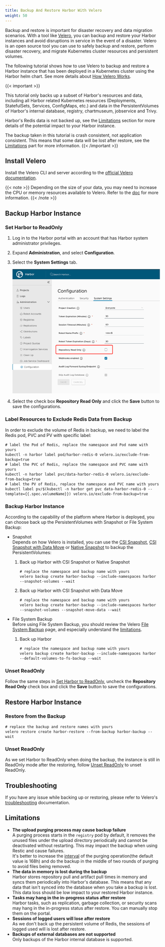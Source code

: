 ```yaml
---
title: Backup And Restore Harbor With Velero  
weight: 50
---
```


Backup and restore is important for disaster recovery and data migration scenarios. With a tool like [Velero](https://velero.io/), you can backup and restore your Harbor instances and avoid disruptions in service in the event of a disaster. Velero is an open source tool you can use to safely backup and restore, perform disaster recovery, and migrate Kubernetes cluster resources and persistent volumes.

The following tutorial shows how to use Velero to backup and restore a Harbor instance that has been deployed in a Kubernetes cluster using the Harbor helm chart. See more details about [How Velero Works](https://velero.io/docs/latest/how-velero-works/).

{{< important >}}

This tutorial only backs up a subset of Harbor's resources and data, including all Harbor related Kubernetes resources (Deployments, StatefulSets, Services, ConfigMaps, etc.) and data in the PersistentVolumes of Harbor's internal database, registry, chartmuseum, jobservice and Trivy.

Harbor's Redis data is not backed up, see the [Limitations](#limitations) section for more details of the potential impact to your Harbor instance.

The backup taken in this tutorial is crash consistent, not application consistent. This means that some data will be lost after restore, see the [Limitations](#limitations) part for more information.
{{< /important >}}

## Install Velero
Install the Velero CLI and server according to the [official Velero documentation](https://velero.io/docs/latest/basic-install/).

{{< note >}}
Depending on the size of your data, you may need to increase the CPU or memory resources available to Velero. Refer to the [doc](https://velero.io/docs/latest/customize-installation/#customize-resource-requests-and-limits) for more information.
{{< /note >}}

## Backup Harbor Instance
### Set Harbor to ReadOnly
1. Log in to the Harbor portal with an account that has Harbor system administrator privileges.
1. Expand **Administration**, and select **Configuration**.
1. Select the **System Settings** tab.

   ![Set read only](../../img/set-read-only.png)

1. Select the check box **Repository Read Only** and click the **Save** button to save the configurations.

### Label Resources to Exclude Redis Data from Backup
In order to exclude the volume of Redis in backup, we need to label the Redis pod, PVC and PV with specific label:
```shell
# label the Pod of Redis, replace the namespace and Pod name with yours
kubectl -n harbor label pod/harbor-redis-0 velero.io/exclude-from-backup=true
# label the PVC of Redis, replace the namespace and PVC name with yours
kubectl -n harbor label pvc/data-harbor-redis-0 velero.io/exclude-from-backup=true
# label the PV of Redis, replace the namespace and PVC name with yours
kubectl label pv/$(kubectl -n harbor get pvc data-harbor-redis-0 --template={{.spec.volumeName}}) velero.io/exclude-from-backup=true
```

### Backup Harbor Instance
According to the capability of the platform where Harbor is deployed, you can choose back up the PersistentVolumes with Snapshot or File System Backup:
* Snapshot  
  Depends on how Velero is installed, you can use the [CSI Snapshot](https://velero.io/docs/latest/csi/), [CSI Snapshot with Data Move](https://velero.io/docs/latest/csi-snapshot-data-movement/) or [Native Snapshot](https://velero.io/docs/latest/supported-providers/) to backup the PersistentVolumes:
  1. Back up Harbor with CSI Snapshot or Native Snapshot
      ```shell
      # replace the namespace and backup name with yours
      velero backup create harbor-backup --include-namespaces harbor --snapshot-volumes --wait
      ```
  1. Back up Harbor with CSI Snapshot with Data Move
      ```shell
      # replace the namespace and backup name with yours
      velero backup create harbor-backup --include-namespaces harbor --snapshot-volumes --snapshot-move-data --wait
      ```

* File System Backup  
  Before using File System Backup, you should review the Velero [File System Backup](https://velero.io/docs/latest/file-system-backup/) page, and especially understand the [limitations](https://velero.io/docs/latest/file-system-backup/#limitations).
  1. Back up Harbor
      ```shell
      # replace the namespace and backup name with yours
      velero backup create harbor-backup --include-namespaces harbor --default-volumes-to-fs-backup --wait
      ```

### Unset ReadOnly
Follow the same steps in [Set Harbor to ReadOnly](#set-harbor-to-readonly), uncheck the **Repository Read Only** check box and click the **Save** button to save the configurations.

## Restore Harbor Instance
### Restore from the Backup
```shell
# replace the backup and restore names with yours
velero restore create harbor-restore --from-backup harbor-backup --wait
```

### Unset ReadOnly
As we set Harbor to ReadOnly when doing the backup, the instance is still in ReadOnly mode after the restoring, follow [Unset ReadOnly](#unset-readonly) to unset ReadOnly.


## Troubleshooting
If you have any issue while backing up or restoring, please refer to Velero's [troubleshooting](https://velero.io/docs/latest/troubleshooting/) documentation.

## Limitations
* **The upload purging process may cause backup failure**  
  A purging process starts in the `registry` pod by default, it removes the unused files under the upload directory periodically and cannot be deactivated without restarting. This may impact the backup when using Restic and cause failures.  
  It's better to increase the [interval](https://github.com/goharbor/harbor-helm/blob/v1.9.2/values.yaml#L581) of the purging operation(the default value is 168h) and do the backup in the middle of two rounds of purging to avoid files being removed.
* **The data in memory is lost during the backup**  
  Harbor stores repository pull and artifact pull times in memory and syncs them periodically into Harbor's database. This means that any data that isn't synced into the database when you take a backup is lost. This data loss should be low impact to your restored Harbor instance.
* **Tasks may hang in the in-progress status after restore**  
  Harbor tasks, such as replication, garbage collection, or security scans may hang in the in-progress status after restore. You can manually stop them on the portal.
* **Sessions of logged users will lose after restore**  
  As we don't back up the persistent volume of Redis, the sessions of logged used will is lost after restore.
* **Backups of external databases are not supported**  
Only backups of the Harbor internal database is supported.
